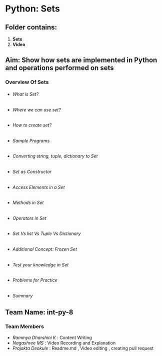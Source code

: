 # Python: Sets
## **Folder contains**:
1. **Sets** 
2. **Video**

## **Aim**: **Show how sets are implemented in Python and operations performed on sets**
### Overview Of Sets
* ###### What is Set?
* ###### Where we can use set?  
* ###### How to create set?
* ###### Sample Programs
* ###### Converting string, tuple, dictionary to Set
* ###### Set as Constructor
* ###### Access Elements in a Set
* ###### Methods in Set
* ###### Operators in Set
* ###### Set Vs list Vs Tuple Vs Dictionary
* ###### Additional Concept: Frozen Set
* ###### Test your knowledge in Set
* ###### Problems for Practice
* ###### Summary

## **Team Name**: int-py-8

### Team Members
* *Rammya Dharshini K*   :   Content Writing
* *Nagashree MS*   :   Video Recording and Explanation
* *Prajakta Deokule*   :   Readme.md , Video editing , creating pull request








